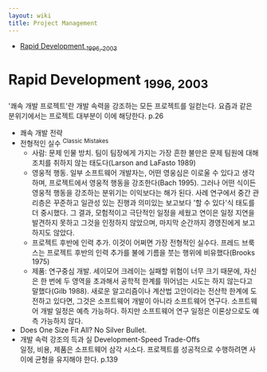 ```yaml
---
layout: wiki 
title: Project Management
---
```


<!-- TOC -->

- [Rapid Development <sub>1996, 2003</sub>](#rapid-development-1996-2003)

<!-- /TOC -->

# Rapid Development <sub>1996, 2003</sub>
'쾌속 개발 프로젝트'란 개발 속력을 강조하는 모든 프로젝트를 일컫는다. 요즘과 같은 분위기에서는 프로젝트 대부분이 이에 해당한다. p.26
- 쾌속 개발 전략
- 전형적인 실수 <sup>Classic Mistakes</sup>
    - 사람: 문제 인물 방치. 팀이 팀장에게 가지는 가장 흔한 불만은 문제 팀원에 대해 조치를 취하지 않는 태도다(Larson and LaFasto 1989)
    - 영웅적 행동. 일부 소프트웨어 개발자는, 어떤 영웅심은 이로울 수 있다고 생각하며, 프로젝트에서 영웅적 행동을 강조한다(Bach 1995). 그러나 어떤 식이든 영웅적 행동을 강조하는 분위기는 이익보다는 해가 된다. 사례 연구에서 중간 관리층은 꾸준하고 일관성 있는 진행과 의미있는 보고보다 '할 수 있다'식 태도를 더 중시했다. 그 결과, 모험적이고 극단적인 일정을 세웠고 연이은 일정 지연을 발견하지 못하고 그것을 인정하지 않았으며, 마지막 순간까지 경영진에게 보고하지도 않았다.
    - 프로젝트 후반에 인력 추가. 이것이 어쩌면 가장 전형적인 실수다. 프레드 브룩스는 프로젝트 후반의 인력 추가를 불에 기름을 붓는 행위에 비유했다(Brooks 1975)
    - 제품: 연구중심 개발. 세이모어 크레이는 실패할 위험이 너무 크기 때문에, 자신은 한 번에 두 영역을 초과해서 공학적 한계를 뛰어넘는 시도는 하지 않는다고 말했다(Gilb 1988). 새로운 알고리즘이나 계산법 고안이라는 전산학 한계에 도전하고 있다면, 그것은 소프트웨어 개발이 아니라 소프트웨어 연구다. 소프트웨어 개발 일정은 예측 가능하다. 하지만 소프트웨어 연구 일정은 이론상으로도 예측 가능하지 않다.
- Does One Size Fit All? No Silver Bullet.
- 개발 속력 강조의 득과 실 Development-Speed Trade-Offs  
일정, 비용, 제품은 소프트웨어 삼각 시소다. 프로젝트를 성공적으로 수행하려면 사이에 균형을 유지해야 한다. p.139